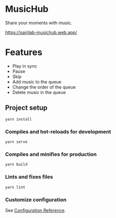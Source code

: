 # MusicHub

Share your moments with music.

https://sairilab-musichub.web.app/

# Features
* Play in sync
* Pause
* Skip
* Add music to the queue
* Change the order of the queue
* Delete music in the queue

## Project setup

```
yarn install
```

### Compiles and hot-reloads for development

```
yarn serve
```

### Compiles and minifies for production

```
yarn build
```

### Lints and fixes files

```
yarn lint
```

### Customize configuration

See [Configuration Reference](https://cli.vuejs.org/config/).
